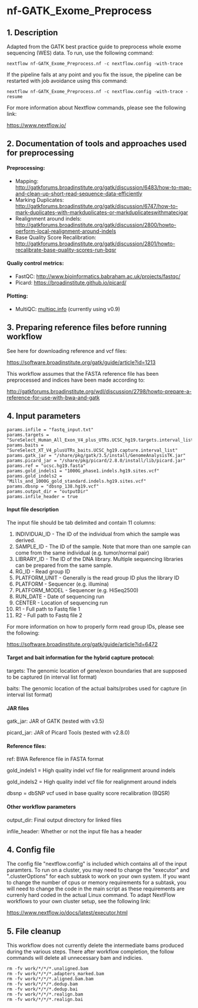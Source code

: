 # nf-GATK_Exome_Preprocess

## 1. Description
Adapted from the GATK best practice guide to preprocess whole exome sequencing (WES) data. To run, use the following command:

```
nextflow nf-GATK_Exome_Preprocess.nf -c nextflow.config -with-trace
```

If the pipeline fails at any point and you fix the issue, the pipeline can be restarted with job avoidance using this command:
```
nextflow nf-GATK_Exome_Preprocess.nf -c nextflow.config -with-trace -resume
```

For more information about Nextflow commands, please see the following link:

https://www.nextflow.io/


## 2. Documentation of tools and approaches used for preprocessing
#### Preprocessing:
- Mapping: http://gatkforums.broadinstitute.org/gatk/discussion/6483/how-to-map-and-clean-up-short-read-sequence-data-efficiently
- Marking Duplicates: http://gatkforums.broadinstitute.org/gatk/discussion/6747/how-to-mark-duplicates-with-markduplicates-or-markduplicateswithmatecigar
- Realignment around indels: http://gatkforums.broadinstitute.org/gatk/discussion/2800/howto-perform-local-realignment-around-indels
- Base Quality Score Recalibration: http://gatkforums.broadinstitute.org/gatk/discussion/2801/howto-recalibrate-base-quality-scores-run-bqsr

#### Qualiy control metrics:
- FastQC: http://www.bioinformatics.babraham.ac.uk/projects/fastqc/
- Picard: https://broadinstitute.github.io/picard/

#### Plotting:
- MultiQC: [multiqc.info](multiqc.info) (currently using v0.9)

## 3. Preparing reference files before running workflow
See here for downloading reference and vcf files:

https://software.broadinstitute.org/gatk/guide/article?id=1213

This workflow assumes that the FASTA reference file has been preprocessed and indices have been made according to:

http://gatkforums.broadinstitute.org/wdl/discussion/2798/howto-prepare-a-reference-for-use-with-bwa-and-gatk

## 4. Input parameters
```
params.infile = "fastq_input.txt"
params.targets = "SureSelect_Human_All_Exon_V4_plus_UTRs.UCSC_hg19.targets.interval_list"
params.baits = "SureSelect_XT_V4_plusUTRs_baits.UCSC_hg19.capture.interval_list"
params.gatk_jar = "/share/pkg/gatk/3.5/install/GenomeAnalysisTK.jar"
params.picard_jar = "/share/pkg/picard/2.8.0/install/lib/picard.jar"
params.ref = "ucsc.hg19.fasta"
params.gold_indels1 = "1000G_phase1.indels.hg19.sites.vcf"
params.gold_indels2 = "Mills_and_1000G_gold_standard.indels.hg19.sites.vcf"
params.dbsnp = "dbsnp_138.hg19.vcf"
params.output_dir = "outputDir"
params.infile_header = true
```

#### Input file description
The input file should be tab delimited and contain 11 columns: 
  1. INDIVIDUAl_ID - The ID of the individual from which the sample was derived.
  2. SAMPLE_ID - The ID of the sample. Note that more than one sample can come from the same individual (e.g. tumor/normal pair)
  3. LIBRARY_ID - The ID of the DNA library. Multiple sequencing libraries can be prepared from the same sample.
  4. RG_ID - Read group ID
  5. PLATFORM_UNIT - Generally is the read group ID plus the library ID
  6. PLATFORM - Sequencer (e.g. illumina)
  7. PLATFORM_MODEL - Sequencer (e.g. HiSeq2500)
  8. RUN_DATE - Date of sequencing run
  9. CENTER - Location of sequencing run
  10. R1 - Full path to Fastq file 1
  11. R2 - Full path to Fastq file 2

For more information on how to properly form read group IDs, please see the following:

https://software.broadinstitute.org/gatk/guide/article?id=6472


#### Target and bait information for the hybrid capture protocol:
targets: The genomic location of gene/exon boundaries that are supposed to be captured (in interval list format)

baits: The genomic location of the actual baits/probes used for capture (in interval list format)

#### JAR files
gatk_jar: JAR of GATK (tested with v3.5)

picard_jar: JAR of Picard Tools (tested with v2.8.0)

#### Reference files:
ref: BWA Reference file in FASTA format

gold_indels1 = High quality indel vcf file for realignment around indels

gold_indels2 = High quality indel vcf file for realignment around indels

dbsnp = dbSNP vcf used in base quality score recalibration (BQSR)

#### Other workflow parameters
output_dir: Final output directory for linked files

infile_header: Whether or not the input file has a header

## 4. Config file
The config file "nextflow.config" is included which contains all of the input paramters. To run on a cluster, you may need to change the "executor" and ".clusterOptions" for each subtask to work on your own system. If you want to change the number of cpus or memory requirements for a subtask, you will need to change the code in the main script as these requirements are currenly hard coded in the actual Linux command. To adapt NextFlow workflows to your own cluster setup, see the following link: 

https://www.nextflow.io/docs/latest/executor.html

## 5. File cleanup
This workflow does not currently delete the intermediate bams produced during the various steps. There after workflow completion, the follow commands will delete all unnecessary bam and indicies.

```
rm -fv work/*/*/*.unaligned.bam
rm -fv work/*/*/*.adapters_marked.bam
rm -fv work/*/*/*.aligned.bam.bam
rm -fv work/*/*/*.dedup.bam
rm -fv work/*/*/*.dedup.bai
rm -fv work/*/*/*.realign.bam
rm -fv work/*/*/*.realign.bai
```





